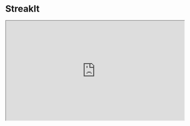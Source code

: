 # StreakIt

<div align="center">
    <iframe width="560" height="315" src="https://github.com/user-attachments/assets/528fc6ed-ec0d-4020-8807-1c79b3ef512e"></iframe>
</div>
